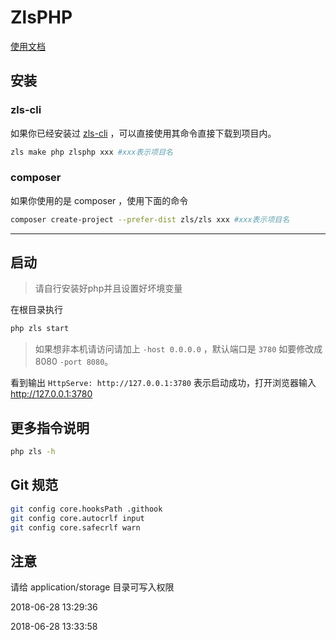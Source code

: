 # ZlsPHP

[使用文档](https://docs.73zls.com/zls-php/#/)

## 安装

### zls-cli

如果你已经安装过 [zls-cli](https://docs.73zls.com/zls-cli/) ，可以直接使用其命令直接下载到项目内。

```bash
zls make php zlsphp xxx #xxx表示项目名
```

### composer

如果你使用的是 composer ，使用下面的命令

```bash
composer create-project --prefer-dist zls/zls xxx #xxx表示项目名
```
***

## 启动

> 请自行安装好php并且设置好坏境变量

在根目录执行 

```bash
php zls start
```

> 如果想非本机请访问请加上 `-host 0.0.0.0` ，默认端口是 `3780` 如要修改成8080 `-port 8080`。

看到输出 `HttpServe: http://127.0.0.1:3780` 表示启动成功，打开浏览器输入 http://127.0.0.1:3780

## 更多指令说明

```bash
php zls -h
```

## Git 规范

```bash
git config core.hooksPath .githook
git config core.autocrlf input
git config core.safecrlf warn
```

## 注意

请给 application/storage 目录可写入权限


2018-06-28 13:29:36

2018-06-28 13:33:58